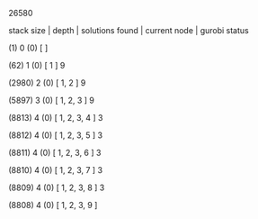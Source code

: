 26580 


stack size | depth | solutions found | current node | gurobi status 


(1) 0 (0) [  ]  


(62) 1 (0) [ 1 ] 9 


(2980) 2 (0) [ 1, 2 ] 9 


(5897) 3 (0) [ 1, 2, 3 ] 9 


(8813) 4 (0) [ 1, 2, 3, 4 ] 3 


(8812) 4 (0) [ 1, 2, 3, 5 ] 3 


(8811) 4 (0) [ 1, 2, 3, 6 ] 3 


(8810) 4 (0) [ 1, 2, 3, 7 ] 3 


(8809) 4 (0) [ 1, 2, 3, 8 ] 3 


(8808) 4 (0) [ 1, 2, 3, 9 ]  

